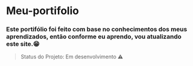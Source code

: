 # Meu-portifolio
### Este portifólio foi feito com base no conhecimentos dos meus aprendizados, então conforme eu aprendo, vou atualizando este site.:grin:


> Status do Projeto: Em desenvolvimento :warning:
